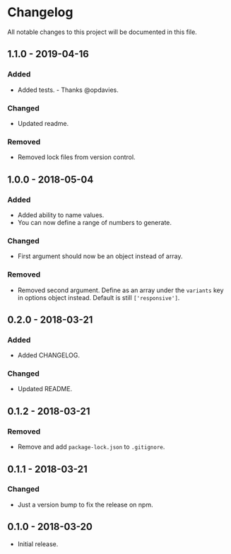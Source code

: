 # Changelog

All notable changes to this project will be documented in this file.

## 1.1.0 - 2019-04-16

### Added

- Added tests. - Thanks @opdavies.

### Changed

- Updated readme.

### Removed

- Removed lock files from version control.

## 1.0.0 - 2018-05-04

### Added

- Added ability to name values.
- You can now define a range of numbers to generate.

### Changed

- First argument should now be an object instead of array.

### Removed

- Removed second argument. Define as an array under the `variants` key in options object instead. Default is still `['responsive']`.

## 0.2.0 - 2018-03-21

### Added

- Added CHANGELOG.

### Changed

- Updated README.

## 0.1.2 - 2018-03-21

### Removed

- Remove and add `package-lock.json` to `.gitignore`.

## 0.1.1 - 2018-03-21

### Changed

- Just a version bump to fix the release on npm.

## 0.1.0 - 2018-03-20

- Initial release.
